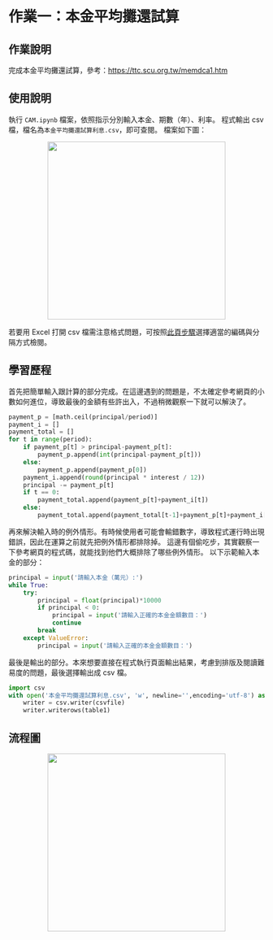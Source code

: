 作業一：本金平均攤還試算
===

## 作業說明
完成本金平均攤還試算，參考：https://ttc.scu.org.tw/memdca1.htm
## 使用說明

執行 ``CAM.ipynb`` 檔案，依照指示分別輸入本金、期數（年）、利率。
程式輸出 csv 檔，檔名為``本金平均攤還試算利息.csv``，即可查閱。
檔案如下圖：

<center>
<img src="https://i.imgur.com/Jl37vPq.png" width="350" >
</center>

若要用 Excel 打開 csv 檔需注意格式問題，可按照[此頁步驟](https://https://www.managertoday.com.tw/articles/view/55615)選擇適當的編碼與分隔方式檢閱。


## 學習歷程

首先把簡單輸入跟計算的部分完成。在這邊遇到的問題是，不太確定參考網頁的小數如何進位，導致最後的金額有些許出入，不過稍微觀察一下就可以解決了。

```python
payment_p = [math.ceil(principal/period)]
payment_i = []
payment_total = []
for t in range(period):
    if payment_p[t] > principal-payment_p[t]:
        payment_p.append(int(principal-payment_p[t]))
    else: 
        payment_p.append(payment_p[0])
    payment_i.append(round(principal * interest / 12))
    principal -= payment_p[t]
    if t == 0:
        payment_total.append(payment_p[t]+payment_i[t])
    else:
        payment_total.append(payment_total[t-1]+payment_p[t]+payment_i[t])
```

再來解決輸入時的例外情形。有時候使用者可能會輸錯數字，導致程式運行時出現錯誤，因此在運算之前就先把例外情形都排除掉。
這邊有個偷吃步，其實觀察一下參考網頁的程式碼，就能找到他們大概排除了哪些例外情形。
以下示範輸入本金的部分：

```python
principal = input('請輸入本金（萬元）:')
while True:
    try:
        principal = float(principal)*10000
        if principal < 0:
            principal = input('請輸入正確的本金金額數目：')
            continue
        break
    except ValueError:
        principal = input('請輸入正確的本金金額數目：')
```

最後是輸出的部分。本來想要直接在程式執行頁面輸出結果，考慮到排版及閱讀難易度的問題，最後選擇輸出成 csv 檔。

```python
import csv
with open('本金平均攤還試算利息.csv', 'w', newline='',encoding='utf-8') as csvfile:
    writer = csv.writer(csvfile)
    writer.writerows(table1)
```

## 流程圖

<center>
<img src="https://i.imgur.com/NIKZC3S.png" width="350" >
</center>
